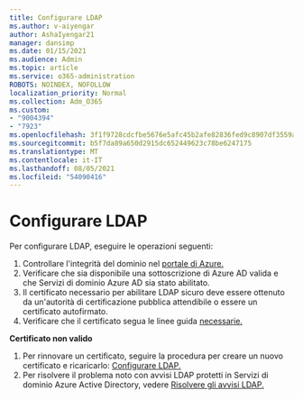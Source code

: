 ```yaml
---
title: Configurare LDAP
ms.author: v-aiyengar
author: AshaIyengar21
manager: dansimp
ms.date: 01/15/2021
ms.audience: Admin
ms.topic: article
ms.service: o365-administration
ROBOTS: NOINDEX, NOFOLLOW
localization_priority: Normal
ms.collection: Adm_O365
ms.custom:
- "9004394"
- "7923"
ms.openlocfilehash: 3f1f9728cdcfbe5676e5afc45b2afe82836fed9c8907df3559ac7daec21194ed
ms.sourcegitcommit: b5f7da89a650d2915dc652449623c78be6247175
ms.translationtype: MT
ms.contentlocale: it-IT
ms.lasthandoff: 08/05/2021
ms.locfileid: "54090416"
---
```

# <a name="configure-ldap"></a>Configurare LDAP

Per configurare LDAP, eseguire le operazioni seguenti:

1. Controllare l'integrità del dominio nel [portale di Azure.](https://aka.ms/aadds-health)
1. Verificare che sia disponibile una sottoscrizione di Azure AD valida e che Servizi di dominio Azure AD sia stato abilitato.
1. Il certificato necessario per abilitare LDAP sicuro deve essere ottenuto da un'autorità di certificazione pubblica attendibile o essere un certificato autofirmato.
1. Verificare che il certificato segua le linee guida [necessarie.](https://docs.microsoft.com/azure/active-directory-domain-services/active-directory-ds-admin-guide-configure-secure-ldap#requirements-for-the-secure-ldap-certificate)

**Certificato non valido**
1. Per rinnovare un certificato, seguire la procedura per creare un nuovo certificato e ricaricarlo: [Configurare LDAP.](https://docs.microsoft.com/azure/active-directory-domain-services/tutorial-configure-ldaps?WT.mc_id=Portal-Microsoft_Azure_Support)
1. Per risolvere il problema noto con avvisi LDAP protetti in Servizi di dominio Azure Active Directory, vedere [Risolvere gli avvisi LDAP.](https://docs.microsoft.com/azure/active-directory-domain-services/alert-ldaps?WT.mc_id=Portal-Microsoft_Azure_Support)
